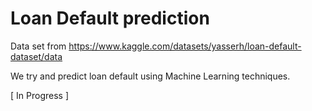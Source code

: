 # Loan Default prediction 
Data set from https://www.kaggle.com/datasets/yasserh/loan-default-dataset/data

We try and predict loan default using Machine Learning techniques. 

[ In Progress ] 
